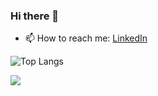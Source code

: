 ### Hi there 👋

<!--- 🔭 I’m currently working on Image Segmentaion.
- 🌱 I’m currently learning Deep Learning.
- 👯 I’m looking to collaborate on Kaggle.-->
- 📫 How to reach me: [LinkedIn](https://www.linkedin.com/in/its-mohdanas/)

<!--[![Top Langs](https://github-readme-stats.vercel.app/api/top-langs/?username=anuraghazra&langs_count=8)](https://github.com/anuraghazra/github-readme-stats)-->


![Top Langs](https://github-readme-stats.vercel.app/api/top-langs/?username=its-mohdanas&layout=compact&theme=dracula)

![](https://github-readme-stats.vercel.app/api?username=its-mohdanas&&show_icons=true&theme=dracula)



<!--
- 🤔 I’m looking for help with 
- 💬 Ask me about ...

- ⚡ Fun fact: ...
-->
